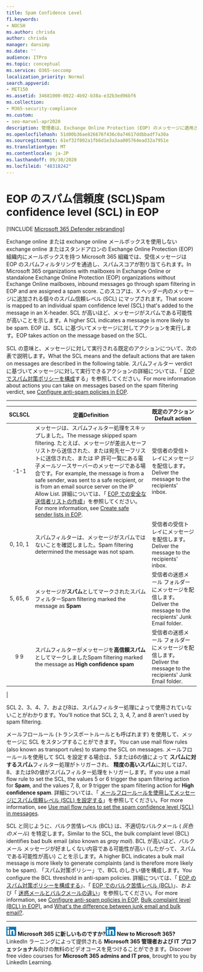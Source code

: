 ```yaml
---
title: Spam Confidence Level
f1.keywords:
- NOCSH
ms.author: chrisda
author: chrisda
manager: dansimp
ms.date: ''
audience: ITPro
ms.topic: conceptual
ms.service: O365-seccomp
localization_priority: Normal
search.appverid:
- MET150
ms.assetid: 34681000-0022-4b92-b38a-e32b3ed96bf6
ms.collection:
- M365-security-compliance
ms.custom:
- seo-marvel-apr2020
description: 管理者は、Exchange Online Protection (EOP) のメッセージに適用されるスパム信頼レベル (SCL) について学ぶことができます。
ms.openlocfilehash: 51d00b36ae826676f436c0a74617ddbbadf7a30a
ms.sourcegitcommit: 61ef32f802a1fb6d1e3a3aa005764ead32a7951e
ms.translationtype: MT
ms.contentlocale: ja-JP
ms.lasthandoff: 09/30/2020
ms.locfileid: "48318242"
---
```

# <a name="spam-confidence-level-scl-in-eop"></a><span data-ttu-id="8d2c0-103">EOP のスパム信頼度 (SCL)</span><span class="sxs-lookup"><span data-stu-id="8d2c0-103">Spam confidence level (SCL) in EOP</span></span>

[!INCLUDE [Microsoft 365 Defender rebranding](../includes/microsoft-defender-for-office.md)]


<span data-ttu-id="8d2c0-104">Exchange online または exchange online メールボックスを使用しない exchange online またはスタンドアロンの Exchange Online Protection (EOP) 組織内にメールボックスを持つ Microsoft 365 組織では、受信メッセージは EOP のスパムフィルタリングを通過し、スパムスコアが割り当てられます。</span><span class="sxs-lookup"><span data-stu-id="8d2c0-104">In Microsoft 365 organizations with mailboxes in Exchange Online or standalone Exchange Online Protection (EOP) organizations without Exchange Online mailboxes, inbound messages go through spam filtering in EOP and are assigned a spam score.</span></span> <span data-ttu-id="8d2c0-105">このスコアは、X ヘッダー内のメッセージに追加される個々のスパム信頼レベル (SCL) にマップされます。</span><span class="sxs-lookup"><span data-stu-id="8d2c0-105">That score is mapped to an individual spam confidence level (SCL) that's added to the message in an X-header.</span></span> <span data-ttu-id="8d2c0-106">SCL が高いほど、メッセージがスパムである可能性が高いことを示します。</span><span class="sxs-lookup"><span data-stu-id="8d2c0-106">A higher SCL indicates a message is more likely to be spam.</span></span> <span data-ttu-id="8d2c0-107">EOP は、SCL に基づいてメッセージに対してアクションを実行します。</span><span class="sxs-lookup"><span data-stu-id="8d2c0-107">EOP takes action on the message based on the SCL.</span></span>

<span data-ttu-id="8d2c0-108">SCL の意味と、メッセージに対して実行される既定のアクションについて、次の表で説明します。</span><span class="sxs-lookup"><span data-stu-id="8d2c0-108">What the SCL means and the default actions that are taken on messages are described in the following table.</span></span> <span data-ttu-id="8d2c0-109">スパムフィルター verdict に基づいてメッセージに対して実行できるアクションの詳細については、「 [EOP でスパム対策ポリシーを構成](configure-your-spam-filter-policies.md)する」を参照してください。</span><span class="sxs-lookup"><span data-stu-id="8d2c0-109">For more information about actions you can take on messages based on the spam filtering verdict, see [Configure anti-spam policies in EOP](configure-your-spam-filter-policies.md).</span></span>

****

|<span data-ttu-id="8d2c0-110">SCL</span><span class="sxs-lookup"><span data-stu-id="8d2c0-110">SCL</span></span>|<span data-ttu-id="8d2c0-111">定義</span><span class="sxs-lookup"><span data-stu-id="8d2c0-111">Definition</span></span>|<span data-ttu-id="8d2c0-112">既定のアクション</span><span class="sxs-lookup"><span data-stu-id="8d2c0-112">Default action</span></span>|
|:---:|---|---|
|<span data-ttu-id="8d2c0-113">-1</span><span class="sxs-lookup"><span data-stu-id="8d2c0-113">-1</span></span>|<span data-ttu-id="8d2c0-114">メッセージは、スパムフィルター処理をスキップしました。</span><span class="sxs-lookup"><span data-stu-id="8d2c0-114">The message skipped spam filtering.</span></span> <span data-ttu-id="8d2c0-115">たとえば、メッセージが差出人セーフリストから送信された、または宛先セーフリストに送信された、または IP 許可一覧にある電子メールソースサーバーのメッセージである場合です。</span><span class="sxs-lookup"><span data-stu-id="8d2c0-115">For example, the message is from a safe sender, was sent to a safe recipient, or is from an email source server on the IP Allow List.</span></span> <span data-ttu-id="8d2c0-116">詳細については、「 [EOP での安全な送信者リストの作成](create-safe-sender-lists-in-office-365.md)」を参照してください。</span><span class="sxs-lookup"><span data-stu-id="8d2c0-116">For more information, see [Create safe sender lists in EOP](create-safe-sender-lists-in-office-365.md).</span></span>|<span data-ttu-id="8d2c0-117">受信者の受信トレイにメッセージを配信します。</span><span class="sxs-lookup"><span data-stu-id="8d2c0-117">Deliver the message to the recipients' inbox.</span></span>|
|<span data-ttu-id="8d2c0-118">0, 1</span><span class="sxs-lookup"><span data-stu-id="8d2c0-118">0, 1</span></span>|<span data-ttu-id="8d2c0-119">スパムフィルターは、メッセージがスパムではないことを確認しました。</span><span class="sxs-lookup"><span data-stu-id="8d2c0-119">Spam filtering determined the message was not spam.</span></span>|<span data-ttu-id="8d2c0-120">受信者の受信トレイにメッセージを配信します。</span><span class="sxs-lookup"><span data-stu-id="8d2c0-120">Deliver the message to the recipients' inbox.</span></span>|
|<span data-ttu-id="8d2c0-121">5, 6</span><span class="sxs-lookup"><span data-stu-id="8d2c0-121">5, 6</span></span>|<span data-ttu-id="8d2c0-122">メッセージが**スパム**としてマークされたスパムフィルター</span><span class="sxs-lookup"><span data-stu-id="8d2c0-122">Spam filtering marked the message as **Spam**</span></span>|<span data-ttu-id="8d2c0-123">受信者の迷惑メール フォルダーにメッセージを配信します。</span><span class="sxs-lookup"><span data-stu-id="8d2c0-123">Deliver the message to the recipients' Junk Email folder.</span></span>|
|<span data-ttu-id="8d2c0-124">9 </span><span class="sxs-lookup"><span data-stu-id="8d2c0-124">9</span></span>|<span data-ttu-id="8d2c0-125">スパムフィルターがメッセージを**高信頼スパム**としてマークしました</span><span class="sxs-lookup"><span data-stu-id="8d2c0-125">Spam filtering marked the message as **High confidence spam**</span></span>|<span data-ttu-id="8d2c0-126">受信者の迷惑メール フォルダーにメッセージを配信します。</span><span class="sxs-lookup"><span data-stu-id="8d2c0-126">Deliver the message to the recipients' Junk Email folder.</span></span>|
|

<span data-ttu-id="8d2c0-127">SCL 2、3、4、7、および8は、スパムフィルター処理によって使用されていないことがわかります。</span><span class="sxs-lookup"><span data-stu-id="8d2c0-127">You'll notice that SCL 2, 3, 4, 7, and 8 aren't used by spam filtering.</span></span>

<span data-ttu-id="8d2c0-128">メールフロールール (トランスポートルールとも呼ばれます) を使用して、メッセージに SCL をスタンプすることができます。</span><span class="sxs-lookup"><span data-stu-id="8d2c0-128">You can use mail flow rules (also known as transport rules) to stamp the SCL on messages.</span></span> <span data-ttu-id="8d2c0-129">メールフロールールを使用して SCL を設定する場合は、5または6の値によって **スパムに対するスパム**フィルター処理がトリガーされ、 **精度の高いスパム**に対しては7、8、または9の値がスパムフィルター処理をトリガーします。</span><span class="sxs-lookup"><span data-stu-id="8d2c0-129">If you use a mail flow rule to set the SCL, the values 5 or 6 trigger the spam filtering action for **Spam**, and the values 7, 8, or 9 trigger the spam filtering action for **High confidence spam**.</span></span> <span data-ttu-id="8d2c0-130">詳細については、「 [メールフロールールを使用してメッセージにスパム信頼レベル (SCL) を設定する](use-mail-flow-rules-to-set-the-spam-confidence-level-scl-in-messages.md)」を参照してください。</span><span class="sxs-lookup"><span data-stu-id="8d2c0-130">For more information, see [Use mail flow rules to set the spam confidence level (SCL) in messages](use-mail-flow-rules-to-set-the-spam-confidence-level-scl-in-messages.md).</span></span>

<span data-ttu-id="8d2c0-131">SCL と同じように、バルク苦情レベル (BCL) は、不適切なバルクメール ( _灰色のメール_) を特定します。</span><span class="sxs-lookup"><span data-stu-id="8d2c0-131">Similar to the SCL, the bulk complaint level (BCL) identifies bad bulk email (also known as _gray mail_).</span></span> <span data-ttu-id="8d2c0-132">BCL が高いほど、バルク メール メッセージが好ましくない内容である可能性が高い (したがって、スパムである可能性が高い) ことを示します。</span><span class="sxs-lookup"><span data-stu-id="8d2c0-132">A higher BCL indicates a bulk mail message is more likely to generate complaints (and is therefore more likely to be spam).</span></span> <span data-ttu-id="8d2c0-133">「スパム対策ポリシー」で、BCL のしきい値を構成します。</span><span class="sxs-lookup"><span data-stu-id="8d2c0-133">You configure the BCL threshold in anti-spam policies.</span></span> <span data-ttu-id="8d2c0-134">詳細については、「 [EOP のスパム対策ポリシーを構成する](configure-your-spam-filter-policies.md)」、「 [EOP でのバルク苦情レベル (BCL)](bulk-complaint-level-values.md)」、および「 [迷惑メールとバルクメールの違い](what-s-the-difference-between-junk-email-and-bulk-email.md)」を参照してください。</span><span class="sxs-lookup"><span data-stu-id="8d2c0-134">For more information, see [Configure anti-spam policies in EOP](configure-your-spam-filter-policies.md), [Bulk complaint level (BCL) in EOP)](bulk-complaint-level-values.md), and [What's the difference between junk email and bulk email?](what-s-the-difference-between-junk-email-and-bulk-email.md).</span></span>

****

<span data-ttu-id="8d2c0-135">![LinkedIn Learning の短いアイコンは、 ](../../media/eac8a413-9498-4220-8544-1e37d1aaea13.png) **Microsoft 365 に新しいものですか?**</span><span class="sxs-lookup"><span data-stu-id="8d2c0-135">![The short icon for LinkedIn Learning](../../media/eac8a413-9498-4220-8544-1e37d1aaea13.png) **New to Microsoft 365?**</span></span> <span data-ttu-id="8d2c0-136">LinkedIn ラーニングによって提供される **Microsoft 365 管理者および IT プロフェッショナル**向けの無料のビデオコースを見つけることができます。</span><span class="sxs-lookup"><span data-stu-id="8d2c0-136">Discover free video courses for **Microsoft 365 admins and IT pros**, brought to you by LinkedIn Learning.</span></span>
